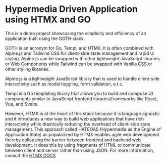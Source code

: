 # Hypermedia Driven Application using HTMX and GO

This is a demo project showcasing the simplicity and efficiency of an application built using the GOTH stack.

GOTH is an acronym for Go, Templ, and HTMX. It is often combined with Alpine.js and Tailwind CSS
for client-side state management and rapid UI styling. Alpine.js can be swapped with other lightweight JavaScript
libraries or Web Components while Tailwind can be swapped with Vanilla CSS or other styling libraries.

Alpine.js is a lightweight JavaScript library that is used to handle client-side interactivity such as 
modal toggling, form validation, e.t.c.

Templ is a Go templating library that allows you to build and compose UI components similar to JavaScript frontend
libraries/frameworks like React, Vue, and Svelte.

However, HTMX is at the heart of this stack because it is language agnostic and it introduces a new way to build web
applications that have rich interactivity while drastically reducing the overhead of client-side state management.
This approach called HATEOAS (Hypermedia as the Engine of Application State) as popularized by HTMX enables agile
web development thereby collapsing the barrier between frontend and backend web development. It does this by using
fragments of HTML to communicate between client and server rather than using JSON. For more information, consult the
[HTMX DOCS](https://htmx.org/docs)
